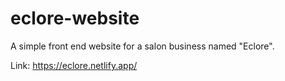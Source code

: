 # eclore-website
A simple front end website for a salon business named "Eclore". 

Link: https://eclore.netlify.app/

